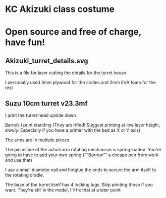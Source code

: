 # KC Akizuki class costume
# Open source and free of charge, have fun!

## Akizuki_turret_details.svg
This is a file for laser cutting the details for the turret house

I personally used 3mm plywood for the circles and 2mm EVA foam for the rest


## Suzu 10cm turret v23.3mf
I print the turret head upside down

Barrels I print standing (They are rifled! Suggest printing at low layer height, slowly. Especially if you have a printer with the bed as X or Y axis)


The arms are in multiple pieces

The pin inside of the actual arm rotating mechanism is spring loaded. You're going to have to add your own spring (""Borrow"" a cheapo pen from work and use that)

I use a small diameter nail and hotglue the ends to secure the arm itself to the rotating cradle.


The base of the turret itself has 4 locking lugs. Skip printing those if you want. They're still in the model, I'll fix that at a later point

